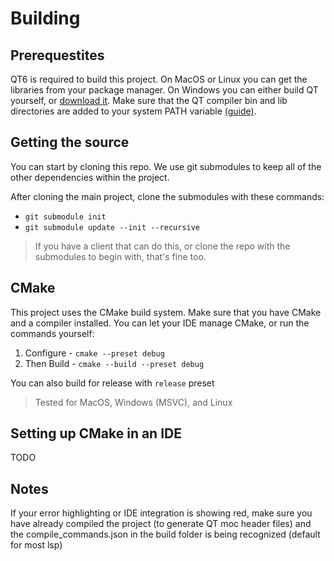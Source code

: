 # Building

## Prerequestites
QT6 is required to build this project. On MacOS or Linux you can get the libraries from your package manager.
On Windows you can either build QT yourself, or [download it](https://www.qt.io/download-qt-installer). Make sure that the QT compiler bin and lib directories are added to your system PATH variable [(guide)](https://youtu.be/rnogAji_I5E?si=yG-h8Z5A5h3anPI3&t=97).

## Getting the source
You can start by cloning this repo. We use git submodules to keep all of the other dependencies within the project.

After cloning the main project, clone the submodules with these commands:
- `git submodule init`
- `git submodule update --init --recursive`
> If you have a client that can do this, or clone the repo with the submodules to begin with, that's fine too.

## CMake
This project uses the CMake build system. Make sure that you have CMake and a compiler installed. 
You can let your IDE manage CMake, or run the commands yourself:

1. Configure - `cmake --preset debug`
2. Then Build - `cmake --build --preset debug`

You can also build for release with `release` preset
> Tested for MacOS, Windows (MSVC), and Linux

## Setting up CMake in an IDE
TODO

## Notes
If your error highlighting or IDE integration is showing red, make sure you have already compiled the project (to generate QT moc header files) and the compile_commands.json in the build folder is being recognized (default for most lsp)

